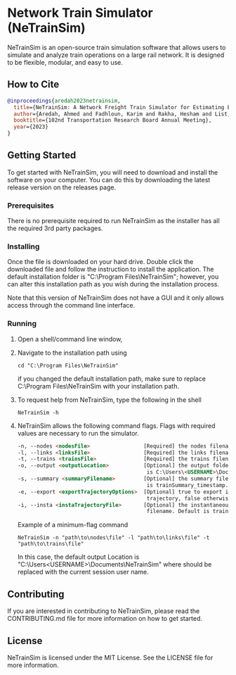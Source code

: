 # Network Train Simulator (NeTrainSim)

NeTrainSim is an open-source train simulation software that allows users to simulate and analyze train operations on a large rail network. It is designed to be flexible, modular, and easy to use.

## How to Cite

```bibtex
@inproceedings{aredah2023netrainsim,
  title={NeTrainSim: A Network Freight Train Simulator for Estimating Energy/Fuel Consumption},
  author={Aredah, Ahmed and Fadhloun, Karim and Rakha, Hesham and List, George},
  booktitle={102nd Transportation Research Board Annual Meeting},
  year={2023}
}
```


## Getting Started
To get started with NeTrainSim, you will need to download and install the software on your computer. You can do this by downloading the latest release version on the releases page.

### Prerequisites
There is no prerequisite required to run NeTrainSim as the installer has all the required 3rd party packages. 

### Installing
Once the file is downloaded on your hard drive. Double click the downloaded file and follow the instruction to install the application. The default installation folder is "C:\Program Files\NeTrainSim"; however, you can alter this installation path as you wish during the installation process. 

Note that this version of NeTrainSim does not have a GUI and it only allows access through the command line interface.

### Running

1. Open a shell/command line window,

2. Navigate to the installation path using 

   ```shell
   cd "C:\Program Files\NeTrainSim"
   ```

   if you changed the default installation path, make sure to replace C:\Program Files\NeTrainSim with your installation path.

3. To request help from NeTrainSim, type the following in the shell

   ```shell
   NeTrainSim -h
   ```

4. NeTrainSim allows the following command flags. Flags with required values are necessary to run the simulator.  

   ```html
   -n, --nodes <nodesFile>                 [Required] the nodes filename.
   -l, --links <linksFile>                 [Required] the links filename.
   -t, --trains <trainsFile>               [Required] the trains filename.
   -o, --output <outputLocation>           [Optional] the output folder address. Default 
	                                   		is C:\Users\<USERNAME>\Documents\NeTrainSim
   -s, --summary <summaryFilename>         [Optional] the summary filename. Default
	                                   		is trainSummary_timestamp.txt
   -e, --export <exportTrajectoryOptions>  [Optional] true to export instantaneous 
	                                   		trajectory, false otherwise. Default is false.
   -i, --insta <instaTrajectoryFile>       [Optional] the instantaneous trajectory 
	                                   		filename. Default is trainTrajectory_timestamp.csv
   ```

   Example of a minimum-flag command

   ```shell
   NeTrainSim -n "path\to\nodes\file" -l "path\to\links\file" -t "path\to\trains\file"
   ```

   In this case, the default output Location is "C:\Users\<USERNAME>\Documents\NeTrainSim"  where <USERNAME> should be replaced with the current session user name.

## Contributing

If you are interested in contributing to NeTrainSim, please read the CONTRIBUTING.md file for more information on how to get started.

## License

NeTrainSim is licensed under the MIT License. See the LICENSE file for more information.
